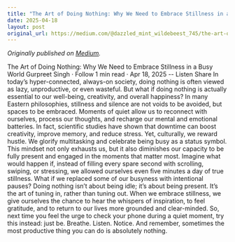 ```yaml
---
title: "The Art of Doing Nothing: Why We Need to Embrace Stillness in a Busy World"
date: 2025-04-18
layout: post
original_url: https://medium.com/@dazzled_mint_wildebeest_745/the-art-of-doing-nothing-why-we-need-to-embrace-stillness-in-a-busy-world-2d92e781ffe4?source=rss-9499e60cb547------2
---
```


*Originally published on [Medium](https://medium.com/@dazzled_mint_wildebeest_745/the-art-of-doing-nothing-why-we-need-to-embrace-stillness-in-a-busy-world-2d92e781ffe4?source=rss-9499e60cb547------2).*

The Art of Doing Nothing: Why We Need to Embrace Stillness in a Busy World Gurpreet Singh · Follow 1 min read · Apr 18, 2025 -- Listen Share
In today’s hyper-connected, always-on society, doing nothing is often viewed as lazy, unproductive, or even wasteful. But what if doing nothing is actually essential to our well-being, creativity, and overall happiness?
In many Eastern philosophies, stillness and silence are not voids to be avoided, but spaces to be embraced. Moments of quiet allow us to reconnect with ourselves, process our thoughts, and recharge our mental and emotional batteries. In fact, scientific studies have shown that downtime can boost creativity, improve memory, and reduce stress.
Yet, culturally, we reward hustle. We glorify multitasking and celebrate being busy as a status symbol. This mindset not only exhausts us, but it also diminishes our capacity to be fully present and engaged in the moments that matter most.
Imagine what would happen if, instead of filling every spare second with scrolling, swiping, or stressing, we allowed ourselves even five minutes a day of true stillness. What if we replaced some of our busyness with intentional pauses?
Doing nothing isn’t about being idle; it’s about being present. It’s the art of tuning in, rather than tuning out. When we embrace stillness, we give ourselves the chance to hear the whispers of inspiration, to feel gratitude, and to return to our lives more grounded and clear-minded.
So, next time you feel the urge to check your phone during a quiet moment, try this instead: just be. Breathe. Listen. Notice. And remember, sometimes the most productive thing you can do is absolutely nothing.